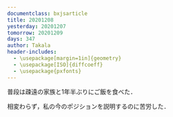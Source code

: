 ```yaml
---
documentclass: bxjsarticle
title: 20201208
yesterday: 20201207
tomorrow: 20201209
days: 347
author: Takala
header-includes:
  - \usepackage[margin=1in]{geometry}
  - \usepackage[ISO]{diffcoeff}
  - \usepackage{pxfonts}
---
```




普段は疎遠の家族と1年半ぶりにご飯を食べた．



相変わらず，私の今のポジションを説明するのに苦労した．